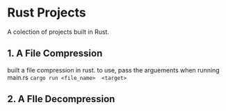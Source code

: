 # Rust Projects
A colection of projects built in Rust.

## 1. A File Compression
built a file compression in rust. to use, pass the arguements when running main.rs
```cargo run <file_name>  <target>```


## 2. A FIle Decompression
